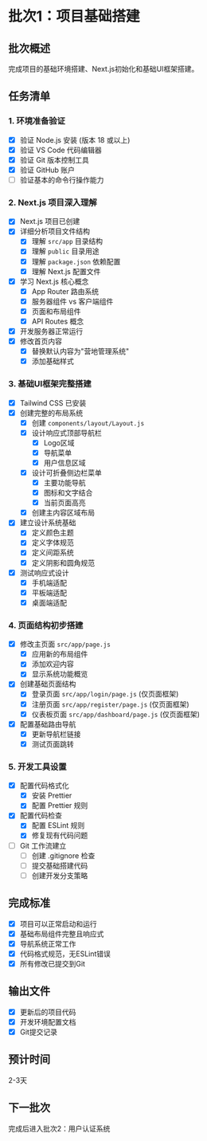 # 批次1：项目基础搭建

## 批次概述

完成项目的基础环境搭建、Next.js初始化和基础UI框架搭建。

## 任务清单

### 1. 环境准备验证

- [x] 验证 Node.js 安装 (版本 18 或以上)
- [x] 验证 VS Code 代码编辑器
- [x] 验证 Git 版本控制工具
- [x] 验证 GitHub 账户
- [ ] 验证基本的命令行操作能力

### 2. Next.js 项目深入理解

- [x] Next.js 项目已创建
- [x] 详细分析项目文件结构
  - [x] 理解 `src/app` 目录结构
  - [x] 理解 `public` 目录用途
  - [x] 理解 `package.json` 依赖配置
  - [x] 理解 Next.js 配置文件
- [x] 学习 Next.js 核心概念
  - [x] App Router 路由系统
  - [x] 服务器组件 vs 客户端组件
  - [x] 页面和布局组件
  - [x] API Routes 概念
- [x] 开发服务器正常运行
- [x] 修改首页内容
  - [x] 替换默认内容为"营地管理系统"
  - [x] 添加基础样式

### 3. 基础UI框架完整搭建

- [x] Tailwind CSS 已安装
- [x] 创建完整的布局系统
  - [x] 创建 `components/layout/Layout.js`
  - [x] 设计响应式顶部导航栏
    - [x] Logo区域
    - [x] 导航菜单
    - [x] 用户信息区域
  - [x] 设计可折叠侧边栏菜单
    - [x] 主要功能导航
    - [x] 图标和文字结合
    - [x] 当前页面高亮
  - [x] 创建主内容区域布局
- [x] 建立设计系统基础
  - [x] 定义颜色主题
  - [x] 定义字体规范
  - [x] 定义间距系统
  - [x] 定义阴影和圆角规范
- [x] 测试响应式设计
  - [x] 手机端适配
  - [x] 平板端适配
  - [x] 桌面端适配

### 4. 页面结构初步搭建

- [x] 修改主页面 `src/app/page.js`
  - [x] 应用新的布局组件
  - [x] 添加欢迎内容
  - [x] 显示系统功能概览
- [x] 创建基础页面结构
  - [x] 登录页面 `src/app/login/page.js` (仅页面框架)
  - [x] 注册页面 `src/app/register/page.js` (仅页面框架)
  - [x] 仪表板页面 `src/app/dashboard/page.js` (仅页面框架)
- [x] 配置基础路由导航
  - [x] 更新导航栏链接
  - [x] 测试页面跳转

### 5. 开发工具设置

- [x] 配置代码格式化
  - [x] 安装 Prettier
  - [x] 配置 Prettier 规则
- [x] 配置代码检查
  - [x] 配置 ESLint 规则
  - [x] 修复现有代码问题
- [ ] Git 工作流建立
  - [ ] 创建 .gitignore 检查
  - [ ] 提交基础搭建代码
  - [ ] 创建开发分支策略

## 完成标准

- [x] 项目可以正常启动和运行
- [x] 基础布局组件完整且响应式
- [x] 导航系统正常工作
- [x] 代码格式规范，无ESLint错误
- [x] 所有修改已提交到Git

## 输出文件

- [x] 更新后的项目代码
- [x] 开发环境配置文档
- [x] Git提交记录

## 预计时间

2-3天

## 下一批次

完成后进入批次2：用户认证系统

